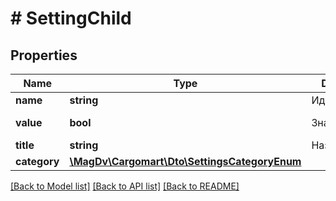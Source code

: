 # # SettingChild

## Properties

Name | Type | Description | Notes
------------ | ------------- | ------------- | -------------
**name** | **string** | Идентификатор |
**value** | **bool** | Значение | [default to false]
**title** | **string** | Название |
**category** | [**\MagDv\Cargomart\Dto\SettingsCategoryEnum**](SettingsCategoryEnum.md) |  | [optional]

[[Back to Model list]](../../README.md#models) [[Back to API list]](../../README.md#endpoints) [[Back to README]](../../README.md)
